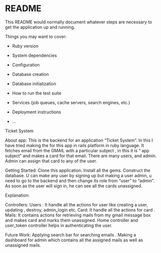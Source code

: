 # README

This README would normally document whatever steps are necessary to get the
application up and running.

Things you may want to cover:

* Ruby version

* System dependencies

* Configuration

* Database creation

* Database initialization

* How to run the test suite

* Services (job queues, cache servers, search engines, etc.)

* Deployment instructions

* ...


Ticket System

About app:
This is the backend for an application “Ticket System”. In this I have tried making the for this app in rails platform in ruby language. It fetches email from the GMAIL with a particular subject , in this it is “ app subject”  and makes a card for that email. There are many users, and admin. Admin can assign that card to any of the user. 


Getting Started:
Clone this application.
Install all the gems.
Construct the database.
U can make any user by signing up but making a user admin, u need to go to the backend and then change its role from “user” to “admin”.
As soon as the user will sign in, he can see all the cards unassigned.

Explanation:

Controllers:
Users : It handle all the actions for user like creating a user, updating , destroy, admin_login etc.
Card: It handle all the actions for card .
Mails: It contains actions for retrieving mails from my gmail message box and makes card and marks them unassigned.
Home controller and user_token controller helps in authenticating the user.


Future Work:
Applying search bar for searching emails .
Making a dashboard for admin which contains all the assigned mails as well as unassigned mails.




